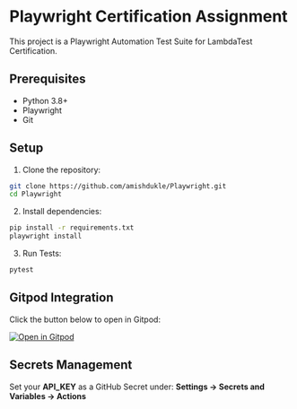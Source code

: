 # Playwright Certification Assignment

This project is a Playwright Automation Test Suite for LambdaTest Certification.

## Prerequisites
- Python 3.8+
- Playwright
- Git

## Setup
1. Clone the repository:
```bash
git clone https://github.com/amishdukle/Playwright.git
cd Playwright
```

2. Install dependencies:
```bash
pip install -r requirements.txt
playwright install
```

3. Run Tests:
```bash
pytest
```

## Gitpod Integration
Click the button below to open in Gitpod:

[![Open in Gitpod](https://gitpod.io/button/open-in-gitpod.svg)](https://gitpod.io/new/#LT_USERNAME=amish_dukle,LT_ACCESS_KEY=vSYdaOYRzx1vqz3xJBM5OqVqPGKkVITmlIlhfmv8Ab7Uho3fOk/https://github.com/amishdukle/Playwright.git)

## Secrets Management
Set your **API_KEY** as a GitHub Secret under:
**Settings → Secrets and Variables → Actions**
